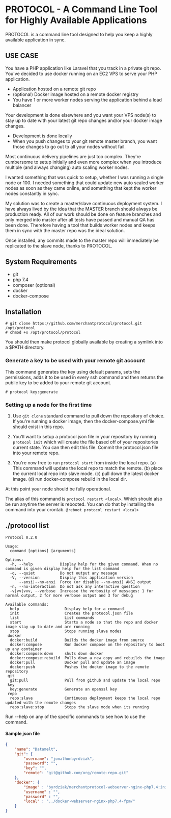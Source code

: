 # PROTOCOL - A Command Line Tool for Highly Available Applications

PROTOCOL is a command line tool designed to help you keep a highly available application in sync.

## USE CASE

You have a PHP application like Laravel that you track in a private git repo. You've decided to use docker running on an EC2 VPS to serve your PHP application. 

  - Application hosted on a remote git repo
  - (optional) Docker image hosted on a remote docker registry
  - You have 1 or more worker nodes serving the application behind a load balancer

Your development is done elsewhere and you want your VPS node(s) to stay up to date with your latest git repo changes and/or your docker image changes.

  - Development is done locally
  - When you push changes to your git remote master branch, you want those changes to go out to all your nodes without fail.

Most continuous delivery pipelines are just too complex. They're cumbersome to setup initially and even more complex when you introduce multiple (and always changing) auto scaling worker nodes.

I wanted something that was quick to setup, whether I was running a single node or 100. I needed something that could update new auto scaled worker nodes as soon as they came online, and something that kept the worker nodes constantly in sync.

My solution was to create a master/slave continuous deployment system. I have always lived by the idea that the MASTER branch should always be production ready. All of our work should be done on feature branches and only merged into master after all tests have passed and manual QA has been done. Therefore having a tool that builds worker nodes and keeps them in sync with the master repo was the ideal solution.

Once installed, any commits made to the master repo will immediately be replicated to the slave node, thanks to PROTOCOL.

## System Requirements

- git
- php 7.4
- composer (optional)
- docker
- docker-compose

## Installation

```
# git clone https://github.com/merchantprotocol/protocol.git /opt/protocol
# chmod +x /opt/protocol/protocol
```

You should then make protocol globally available by creating a symlink into a $PATH directory.

### Generate a key to be used with your remote git account

This command generates the key using default params, sets the permissions, adds it to be used in every ssh command and then returns the public key to be added to your remote git account.

```
# protocol key:generate
```

### Setting up a node for the first time

1. Use `git clone` standard command to pull down the repository of choice. If you're running a docker image, then the docker-compose.yml file should exist in this repo.

2. You'll want to setup a protocol.json file in your repository by running `protocol init` which will create the file based off of your repositories current state. You can then edit this file. Commit the protocol.json file into your remote repo.

3. You're now free to run `protocol start` from inside the local repo. (a) This command will update the local repo to match the remote. (b) place the current local repo into slave mode. (c) pull down the latest docker image. (d) run docker-compose rebuild in the local dir.

At this point your node should be fully operational.

The alias of this command is `protocol restart <local>`. Which should also be run anytime the server is rebooted. You can do that by installing the command into your crontab. `@reboot protocol restart <local>`

## ./protocol list

```
Protocol 0.2.0

Usage:
  command [options] [arguments]

Options:
  -h, --help            Display help for the given command. When no command is given display help for the list command
  -q, --quiet           Do not output any message
  -V, --version         Display this application version
      --ansi|--no-ansi  Force (or disable --no-ansi) ANSI output
  -n, --no-interaction  Do not ask any interactive question
  -v|vv|vvv, --verbose  Increase the verbosity of messages: 1 for normal output, 2 for more verbose output and 3 for debug

Available commands:
  help                    Display help for a command
  init                    Creates the protocol.json file
  list                    List commands
  start                   Starts a node so that the repo and docker image stay up to date and are running
  stop                    Stops running slave modes
 docker
  docker:build            Builds the docker image from source
  docker:compose          Run docker compose on the repository to boot up any container
  docker:compose:down     shuts down docker
  docker:compose:rebuild  Pulls down a new copy and rebuilds the image
  docker:pull             Docker pull and update an image
  docker:push             Pushes the docker image to the remote repository
 git
  git:pull                Pull from github and update the local repo
 key
  key:generate            Generate an openssl key
 repo
  repo:slave              Continuous deployment keeps the local repo updated with the remote changes
  repo:slave:stop         Stops the slave mode when its running

```

Run --help on any of the specific commands to see how to use the command.

#### Sample json file

```json
{
    "name": "Datamelt",
    "git": {
        "username": "jonathonbyrdziak",
        "password": "",
        "key": "",
        "remote": "git@github.com/org/remote-repo.git"
    },
    "docker": {
        "image" : "byrdziak/merchantprotocol-webserver-nginx-php7.4:initial",
        "username" : "",
        "password" : "",
        "local" : "../docker-webserver-nginx-php7.4-fpm/"
    }
}
```
